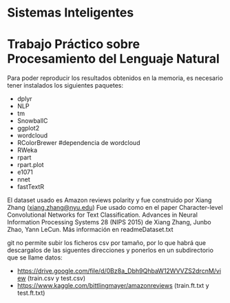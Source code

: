 # Sistemas Inteligentes
# Trabajo Práctico sobre Procesamiento del Lenguaje Natural

Para poder reproducir los resultados obtenidos en la memoria, es necesario tener instalados los siguientes paquetes:
* dplyr
* NLP
* tm 
* SnowballC 
* ggplot2 
* wordcloud 
* RColorBrewer  #dependencia de wordcloud
* RWeka 
* rpart 
* rpart.plot 
* e1071 
* nnet 
* fastTextR 

El dataset usado es Amazon reviews polarity y fue construido por Xiang Zhang (xiang.zhang@nyu.edu) Fue usado como en el paper Character-level Convolutional Networks for Text Classification. Advances in Neural Information Processing Systems 28 (NIPS 2015) de Xiang Zhang, Junbo Zhao, Yann LeCun. Más información en readmeDataset.txt

git no permite subir los ficheros csv por tamaño, por lo que habrá que descargalos de las siguentes direcciones y ponerlos en un subdirectorio que se llame datos:
- https://drive.google.com/file/d/0Bz8a_Dbh9QhbaW12WVVZS2drcnM/view (train.csv y test.csv)
- https://www.kaggle.com/bittlingmayer/amazonreviews (train.ft.txt y test.ft.txt)
